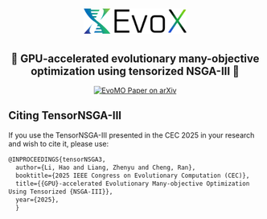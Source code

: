 <h1 align="center">
  <a href="https://github.com/EMI-Group/evox">
  <picture>
    <source media="(prefers-color-scheme: dark)" srcset="../images/evox_logo_dark.png">
    <source media="(prefers-color-scheme: light)" srcset="../images/evox_logo_light.png">
      <img alt="EvoX Logo" height="50" src="../images/evox_logo_light.png">
  </picture>
  </a>
  <br>
</h1>

<h2 align="center">
🌟 GPU-accelerated evolutionary many-objective optimization using tensorized NSGA-III 🌟
</h2>

<div align="center">
  <a href="https://arxiv.org/abs/2504.06067">
    <img src="https://img.shields.io/badge/paper-arxiv-red?style=for-the-badge" alt="EvoMO Paper on arXiv">
  </a>
</div>



## Citing TensorNSGA-III

If you use the TensorNSGA-III presented in the CEC 2025 in your research and wish to cite it, please use:
```
@INPROCEEDINGS{tensorNSGA3,
  author={Li, Hao and Liang, Zhenyu and Cheng, Ran},
  booktitle={2025 IEEE Congress on Evolutionary Computation (CEC)}, 
  title={{GPU}-accelerated Evolutionary Many-objective Optimization Using Tensorized {NSGA-III}}, 
  year={2025},
  }
```

